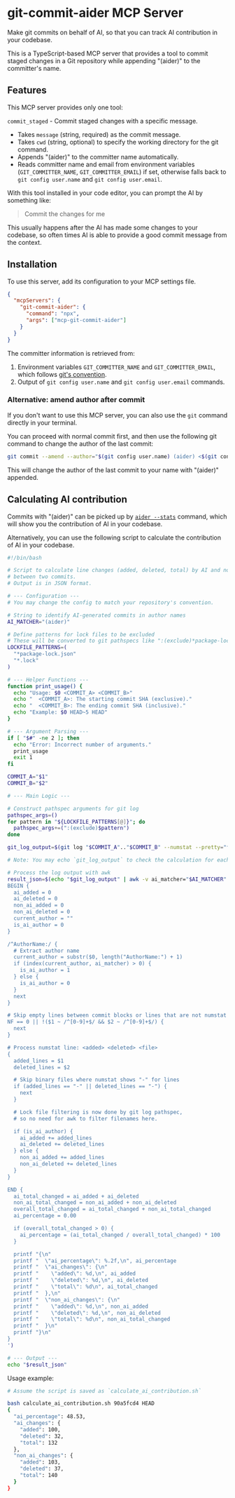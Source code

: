 # git-commit-aider MCP Server

Make git commits on behalf of AI, so that you can track AI contribution in your codebase.

This is a TypeScript-based MCP server that provides a tool to commit staged changes in a Git repository while appending "(aider)" to the committer's name.

## Features

This MCP server provides only one tool:

`commit_staged` - Commit staged changes with a specific message.
- Takes `message` (string, required) as the commit message.
- Takes `cwd` (string, optional) to specify the working directory for the git command.
- Appends "(aider)" to the committer name automatically.
- Reads committer name and email from environment variables (`GIT_COMMITTER_NAME`, `GIT_COMMITTER_EMAIL`) if set, otherwise falls back to `git config user.name` and `git config user.email`.

With this tool installed in your code editor, you can prompt the AI by something like:

> Commit the changes for me

This usually happens after the AI has made some changes to your codebase, so often times AI is able to provide a good commit message from the context.

## Installation

To use this server, add its configuration to your MCP settings file.

```json
{
  "mcpServers": {
    "git-commit-aider": {
      "command": "npx",
      "args": ["mcp-git-commit-aider"]
    }
  }
}
```

The committer information is retrieved from:
1. Environment variables `GIT_COMMITTER_NAME` and `GIT_COMMITTER_EMAIL`, which follows [git's convention](https://git-scm.com/book/en/v2/Git-Internals-Environment-Variables).
2. Output of `git config user.name` and `git config user.email` commands.

### Alternative: amend author after commit

If you don't want to use this MCP server, you can also use the `git` command directly in your terminal.

You can proceed with normal commit first, and then use the following git command to change the author of the last commit:

```sh
git commit --amend --author="$(git config user.name) (aider) <$(git config user.email)>"
```

This will change the author of the last commit to your name with "(aider)" appended.

## Calculating AI contribution

Commits with "(aider)" can be picked up by [`aider --stats`](https://github.com/Aider-AI/aider/pull/2883) command, which will show you the contribution of AI in your codebase.

Alternatively, you can use the following script to calculate the contribution of AI in your codebase.

```sh
#!/bin/bash

# Script to calculate line changes (added, deleted, total) by AI and non-AI authors
# between two commits.
# Output is in JSON format.

# --- Configuration ---
# You may change the config to match your repository's convention.

# String to identify AI-generated commits in author names
AI_MATCHER="(aider)"

# Define patterns for lock files to be excluded
# These will be converted to git pathspecs like ":(exclude)*package-lock.json"
LOCKFILE_PATTERNS=(
  "*package-lock.json"
  "*.lock"
)

# --- Helper Functions ---
function print_usage() {
  echo "Usage: $0 <COMMIT_A> <COMMIT_B>"
  echo "  <COMMIT_A>: The starting commit SHA (exclusive)."
  echo "  <COMMIT_B>: The ending commit SHA (inclusive)."
  echo "Example: $0 HEAD~5 HEAD"
}

# --- Argument Parsing ---
if [ "$#" -ne 2 ]; then
  echo "Error: Incorrect number of arguments."
  print_usage
  exit 1
fi

COMMIT_A="$1"
COMMIT_B="$2"

# --- Main Logic ---

# Construct pathspec arguments for git log
pathspec_args=()
for pattern in "${LOCKFILE_PATTERNS[@]}"; do
  pathspec_args+=(":(exclude)$pattern")
done

git_log_output=$(git log "$COMMIT_A".."$COMMIT_B" --numstat --pretty="format:AuthorName:%an" -- "${pathspec_args[@]}")

# Note: You may echo `git_log_output` to check the calculation for each commit.

# Process the log output with awk
result_json=$(echo "$git_log_output" | awk -v ai_matcher="$AI_MATCHER" '
BEGIN {
  ai_added = 0
  ai_deleted = 0
  non_ai_added = 0
  non_ai_deleted = 0
  current_author = ""
  is_ai_author = 0
}

/^AuthorName:/ {
  # Extract author name
  current_author = substr($0, length("AuthorName:") + 1)
  if (index(current_author, ai_matcher) > 0) {
    is_ai_author = 1
  } else {
    is_ai_author = 0
  }
  next
}

# Skip empty lines between commit blocks or lines that are not numstat
NF == 0 || !($1 ~ /^[0-9]+$/ && $2 ~ /^[0-9]+$/) {
  next
}

# Process numstat line: <added> <deleted> <file>
{
  added_lines = $1
  deleted_lines = $2

  # Skip binary files where numstat shows "-" for lines
  if (added_lines == "-" || deleted_lines == "-") {
    next
  }

  # Lock file filtering is now done by git log pathspec,
  # so no need for awk to filter filenames here.

  if (is_ai_author) {
    ai_added += added_lines
    ai_deleted += deleted_lines
  } else {
    non_ai_added += added_lines
    non_ai_deleted += deleted_lines
  }
}

END {
  ai_total_changed = ai_added + ai_deleted
  non_ai_total_changed = non_ai_added + non_ai_deleted
  overall_total_changed = ai_total_changed + non_ai_total_changed
  ai_percentage = 0.00

  if (overall_total_changed > 0) {
    ai_percentage = (ai_total_changed / overall_total_changed) * 100
  }

  printf "{\n"
  printf "  \"ai_percentage\": %.2f,\n", ai_percentage
  printf "  \"ai_changes\": {\n"
  printf "    \"added\": %d,\n", ai_added
  printf "    \"deleted\": %d,\n", ai_deleted
  printf "    \"total\": %d\n", ai_total_changed
  printf "  },\n"
  printf "  \"non_ai_changes\": {\n"
  printf "    \"added\": %d,\n", non_ai_added
  printf "    \"deleted\": %d,\n", non_ai_deleted
  printf "    \"total\": %d\n", non_ai_total_changed
  printf "  }\n"
  printf "}\n"
}
')

# --- Output ---
echo "$result_json"
```

Usage example:

```sh
# Assume the script is saved as `calculate_ai_contribution.sh`

bash calculate_ai_contribution.sh 90a5fcd4 HEAD
{
  "ai_percentage": 48.53,
  "ai_changes": {
    "added": 100,
    "deleted": 32,
    "total": 132
  },
  "non_ai_changes": {
    "added": 103,
    "deleted": 37,
    "total": 140
  }
}
```
